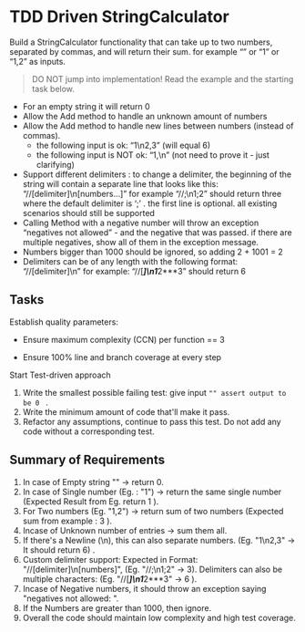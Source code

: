# TDD Driven StringCalculator

Build a StringCalculator functionality that can take up to two numbers, separated by commas, and will return their sum. 
for example “” or “1” or “1,2” as inputs.

> DO NOT jump into implementation! Read the example and the starting task below.

- For an empty string it will return 0
- Allow the Add method to handle an unknown amount of numbers
- Allow the Add method to handle new lines between numbers (instead of commas).
  - the following input is ok: “1\n2,3” (will equal 6)
  - the following input is NOT ok: “1,\n” (not need to prove it - just clarifying)
- Support different delimiters : to change a delimiter, the beginning of the string will contain a separate line that looks like this: “//[delimiter]\n[numbers…]” for example “//;\n1;2” should return three where the default delimiter is ‘;’ .
the first line is optional. all existing scenarios should still be supported
- Calling Method with a negative number will throw an exception “negatives not allowed” - and the negative that was passed. if there are multiple negatives, show all of them in the exception message.
- Numbers bigger than 1000 should be ignored, so adding 2 + 1001 = 2
- Delimiters can be of any length with the following format: “//[delimiter]\n” for example: “//[***]\n1***2***3” should return 6

## Tasks



Establish quality parameters:

- Ensure  maximum complexity (CCN) per function == 3

- Ensure 100% line and branch coverage at every step

  

Start Test-driven approach

1. Write the smallest possible failing test: give input `"" assert output to be 0 ` .
2. Write the minimum amount of code that'll make it pass.
3. Refactor any assumptions, continue to pass this test. Do not add any code without a corresponding test.

## Summary of Requirements

1. In case of Empty string "" → return 0.
2. In case of Single number (Eg. : "1") → return the same single number (Expected Result from Eg. return 1 ).
3. For Two numbers (Eg. "1,2") → return sum of two numbers (Expected sum from example : 3 ).
4. Incase of Unknown number of entries → sum them all.
5. If there's a Newline (\n), this can also separate numbers. (Eg. "1\n2,3" → It should return 6) .
6. Custom delimiter support:
      Expected in Format: "//[delimiter]\n[numbers]", (Eg. "//;\n1;2" → 3).
      Delimiters can also be multiple characters: (Eg. "//[***]\n1***2***3" → 6 ).
7. Incase of Negative numbers, it should throw an exception saying "negatives not allowed: <negatives>".
8. If the Numbers are greater than 1000, then ignore.
9. Overall the code should maintain low complexity and high test coverage.
